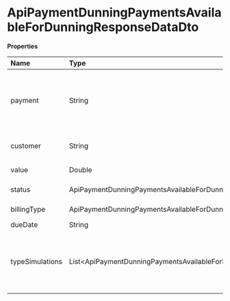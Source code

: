 # ApiPaymentDunningPaymentsAvailableForDunningResponseDataDto

**Properties**

| Name            | Type                                                                                  | Required | Description                                                             |
| :-------------- | :------------------------------------------------------------------------------------ | :------- | :---------------------------------------------------------------------- |
| payment         | String                                                                                | ❌       | Unique identifier of the payment to be recovered in Asaas               |
| customer        | String                                                                                | ❌       | Unique customer identifier                                              |
| value           | Double                                                                                | ❌       | Payment amount                                                          |
| status          | ApiPaymentDunningPaymentsAvailableForDunningResponseDataPaymentStatus                 | ❌       | Billing status                                                          |
| billingType     | ApiPaymentDunningPaymentsAvailableForDunningResponseDataBillingType                   | ❌       | Form of payment                                                         |
| dueDate         | String                                                                                | ❌       | Due date                                                                |
| typeSimulations | List\<ApiPaymentDunningPaymentsAvailableForDunningResponseDataTypeSimulationItemDto\> | ❌       | Simulation of denial request for each type of payment dunning available |

<!-- This file was generated by liblab | https://liblab.com/ -->
